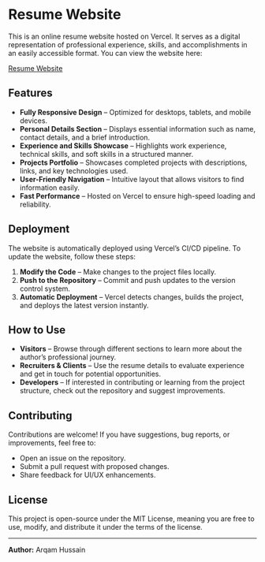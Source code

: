 # Resume Website

This is an online resume website hosted on Vercel. It serves as a digital representation of professional experience, skills, and accomplishments in an easily accessible format. You can view the website here:

[Resume Website](https://resume-online-zyyp.vercel.app/)

## Features
- **Fully Responsive Design** – Optimized for desktops, tablets, and mobile devices.
- **Personal Details Section** – Displays essential information such as name, contact details, and a brief introduction.
- **Experience and Skills Showcase** – Highlights work experience, technical skills, and soft skills in a structured manner.
- **Projects Portfolio** – Showcases completed projects with descriptions, links, and key technologies used.
- **User-Friendly Navigation** – Intuitive layout that allows visitors to find information easily.
- **Fast Performance** – Hosted on Vercel to ensure high-speed loading and reliability.

## Deployment
The website is automatically deployed using Vercel’s CI/CD pipeline. To update the website, follow these steps:
1. **Modify the Code** – Make changes to the project files locally.
2. **Push to the Repository** – Commit and push updates to the version control system.
3. **Automatic Deployment** – Vercel detects changes, builds the project, and deploys the latest version instantly.

## How to Use
- **Visitors** – Browse through different sections to learn more about the author’s professional journey.
- **Recruiters & Clients** – Use the resume details to evaluate experience and get in touch for potential opportunities.
- **Developers** – If interested in contributing or learning from the project structure, check out the repository and suggest improvements.

## Contributing
Contributions are welcome! If you have suggestions, bug reports, or improvements, feel free to:
- Open an issue on the repository.
- Submit a pull request with proposed changes.
- Share feedback for UI/UX enhancements.

## License
This project is open-source under the MIT License, meaning you are free to use, modify, and distribute it under the terms of the license.

---

**Author:** Arqam Hussain

